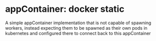 # appContainer: docker static

A simple appContainer implementation that is not capable of spawning workers, instead expecting them to be spawned as their own pods in kubernetes and configured there to connect back to this appContainer
